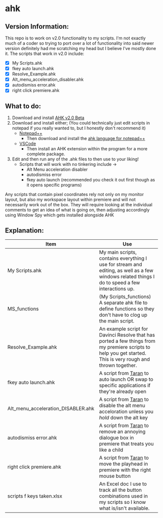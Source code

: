 # ahk
## Version Information:
This repo is to work on v2.0 functionality to my scripts. I'm not exactly much of a coder so trying to port over a lot of functionality into said newer version definitely had me scratching my head but I believe I've mostly done it. The scripts that work in v2.0 include:
- [x] My Scripts.ahk
- [x] fkey auto launch.ahk
- [x] Resolve_Example.ahk
- [x] Alt_menu_acceleration_disabler.ahk
- [x] autodismiss error.ahk
- [x] right click premiere.ahk

## What to do:
1. Download and install [AHK v2.0 Beta](https://www.autohotkey.com/)
2. Download and install either; (You could technically just edit scripts in notepad if you really wanted to, but I honestly don't recommend it)
   - [Notepad++](https://notepad-plus-plus.org/downloads/)
     - Then download and install the [ahk language for notepad++](https://www.autohotkey.com/boards/viewtopic.php?t=50)
   - [VSCode](https://code.visualstudio.com/)
     - Then install an AHK extension within the program for a more complete package.
3. Edit and then run any of the .ahk files to then use to your liking!
   - Scripts that will work with no tinkering include ->
     - Alt Menu acceleration disabler
     - autodismiss error
     - fkey auto launch (recommended you check it out first though as it opens specific programs)

Any scripts that contain pixel coordinates rely not only on my monitor layout, but also my workspace layout within premiere and will not necessarily work out of the box. They will require looking at the individual comments to get an idea of what is going on, then adjusting accordingly using Window Spy which gets installed alongside AHK

## Explanation:
Item | Use
------------ | -------------
My Scripts.ahk | My main scripts, contains everything I use for stream and editing, as well as a few windows related things I do to speed a few interactions up.
MS_functions | (My Scripts_functions) A separate ahk file to define functions so they don't have to clog up the main script.
Resolve_Example.ahk | An example script for Davinci Resolve that has ported a few things from my premiere scripts to help you get started. This is very rough and thrown together.
fkey auto launch.ahk | A script from [Taran](https://github.com/TaranVH/) to auto launch OR swap to specific applications if they're already open
Alt_menu_acceleration_DISABLER.ahk | A script from [Taran](https://github.com/TaranVH/) to disable the alt menu acceloration unless you _hold_ down the alt key
autodismiss error.ahk | A script from [Taran](https://github.com/TaranVH/) to remove an annoying dialogue box in premiere that treats you like a child
right click premiere.ahk | A script from [Taran](https://github.com/TaranVH/) to move the playhead in premiere with the right mouse button
scripts f keys taken.xlsx | An Excel doc I use to track all the button combinations used in my scripts so I know what is/isn't available.
